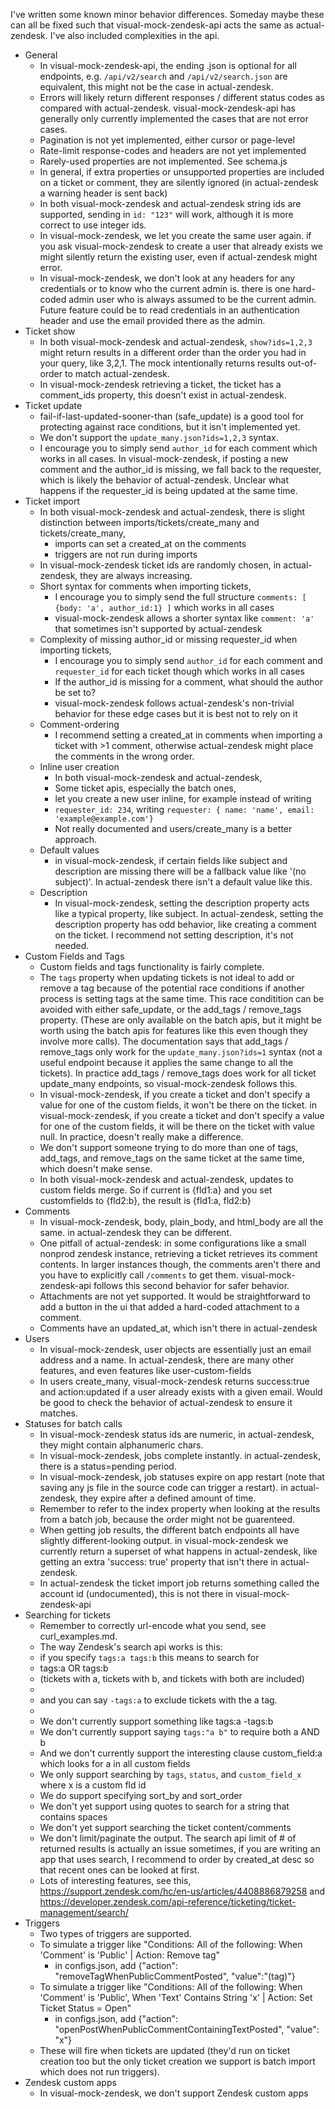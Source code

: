 
I've written some known minor behavior differences. Someday maybe these can all be fixed such that visual-mock-zendesk-api acts the same as actual-zendesk. I've also included complexities in the api.


* General
    * In visual-mock-zendesk-api, the ending .json is optional for all endpoints, e.g. `/api/v2/search` and `/api/v2/search.json` are equivalent, this might not be the case in actual-zendesk.
    * Errors will likely return different responses / different status codes as compared with actual-zendesk. visual-mock-zendesk-api has generally only currently implemented the cases that are not error cases.
    * Pagination is not yet implemented, either cursor or page-level
    * Rate-limit response-codes and headers are not yet implemented
    * Rarely-used properties are not implemented. See schema.js
    * In general, if extra properties or unsupported properties are included on a ticket or comment, they are silently ignored (in actual-zendesk a warning header is sent back)
    * In both visual-mock-zendesk and actual-zendesk string ids are supported, sending in `id: "123"` will work, although it is more correct to use integer ids.
    * In visual-mock-zendesk, we let you create the same user again. if you ask visual-mock-zendesk to create a user that already exists we might silently return the existing user, even if actual-zendesk might error.
    * In visual-mock-zendesk, we don't look at any headers for any credentials or to know who the current admin is. there is one hard-coded admin user who is always assumed to be the current admin. Future feature could be to read credentials in an authentication header and use the email provided there as the admin.
* Ticket show
    * In both visual-mock-zendesk and actual-zendesk, `show?ids=1,2,3` might return results in a different order than the order you had in your query, like 3,2,1. The mock intentionally returns results out-of-order to match actual-zendesk.
    * In visual-mock-zendesk retrieving a ticket, the ticket has a comment_ids property, this doesn't exist in actual-zendesk.
* Ticket update
    * fail-if-last-updated-sooner-than (safe_update) is a good tool for protecting against race conditions, but it isn't implemented yet.
    * We don't support the `update_many.json?ids=1,2,3` syntax.
    * I encourage you to simply send `author_id` for each comment which works in all cases. In visual-mock-zendesk, if posting a new comment and the author_id is missing, we fall back to the requester, which is likely the behavior of actual-zendesk. Unclear what happens if the requester_id is being updated at the same time.
* Ticket import
    * In both visual-mock-zendesk and actual-zendesk, there is slight distinction between imports/tickets/create_many and tickets/create_many,
        * imports can set a created_at on the comments
        * triggers are not run during imports
    * In visual-mock-zendesk ticket ids are randomly chosen, in actual-zendesk, they are always increasing.
    * Short syntax for comments when importing tickets,
        * I encourage you to simply send the full structure `comments: [ {body: 'a', author_id:1} ]` which works in all cases
        * visual-mock-zendesk allows a shorter syntax like `comment: 'a'` that sometimes isn't supported by actual-zendesk 
    * Complexity of missing author_id or missing requester_id when importing tickets,
        * I encourage you to simply send `author_id` for each comment and `requester_id` for each ticket though which works in all cases
        * If the author_id is missing for a comment, what should the author be set to?
        * visual-mock-zendesk follows actual-zendesk's non-trivial behavior for these edge cases but it is best not to rely on it
    * Comment-ordering
        * I recommend setting a created_at in comments when importing a ticket with >1 comment, otherwise actual-zendesk might place the comments in the wrong order.
    * Inline user creation
        * In both visual-mock-zendesk and actual-zendesk,
        * Some ticket apis, especially the batch ones,
        * let you create a new user inline, for example instead of writing
        * `requester_id: 234`, writing `requester: { name: 'name', email: 'example@example.com'}`
        * Not really documented and users/create_many is a better approach.
    * Default values
        * in visual-mock-zendesk, if certain fields like subject and description are missing there will be a fallback value like '(no subject)'. In actual-zendesk there isn't a default value like this.
    * Description
        * In visual-mock-zendesk, setting the description property acts like a typical property, like subject. In actual-zendesk, setting the description property has odd behavior, like creating a comment on the ticket. I recommend not setting description, it's not needed. 
* Custom Fields and Tags
    * Custom fields and tags functionality is fairly complete.
    * The `tags` property when updating tickets is not ideal to add or remove a tag because of the potential race conditions if another process is setting tags at the same time. This race conditition can be avoided with either safe_update, or the add_tags / remove_tags property. (These are only available on the batch apis, but it might be worth using the batch apis for features like this even though they involve more calls). The documentation says that add_tags / remove_tags only work for the `update_many.json?ids=1` syntax (not a useful endpoint because it applies the same change to all the tickets). In practice add_tags / remove_tags does work for all ticket update_many endpoints, so visual-mock-zendesk follows this.
    * In visual-mock-zendesk, if you create a ticket and don't specify a value for one of the custom fields, it won't be there on the ticket. in visual-mock-zendesk, if you create a ticket and don't specify a value for one of the custom fields, it will be there on the ticket with value null. In practice, doesn't really make a difference.
    * We don't support someone trying to do more than one of tags, add_tags, and remove_tags on the same ticket at the same time, which doesn't make sense.
    * In both visual-mock-zendesk and actual-zendesk, updates to custom fields merge. So if current is {fld1:a} and you set customfields to {fld2:b}, the result is {fld1:a, fld2:b}
* Comments
    * In visual-mock-zendesk, body, plain_body, and html_body are all the same. in actual-zendesk they can be different.
    * One pitfall of actual-zendesk: in some configurations like a small nonprod zendesk instance, retrieving a ticket retrieves its comment contents. In larger instances though, the comments aren't there and you have to explicitly call `/comments` to get them. visual-mock-zendesk-api follows this second behavior for safer behavior.
    * Attachments are not yet supported. It would be straightforward to add a button in the ui that added a hard-coded attachment to a comment.
    * Comments have an updated_at, which isn't there in actual-zendesk
* Users
    * In visual-mock-zendesk, user objects are essentially just an email address and a name. In actual-zendesk, there are many other features, and even features like user-custom-fields
    * In users create_many, visual-mock-zendesk returns success:true and action:updated if a user already exists with a given email. Would be good to check the behavior of actual-zendesk to ensure it matches. 
* Statuses for batch calls
    * In visual-mock-zendesk status ids are numeric, in actual-zendesk, they might contain alphanumeric chars.
    * In visual-mock-zendesk, jobs complete instantly. in actual-zendesk, there is a status=pending period.
    * In visual-mock-zendesk, job statuses expire on app restart (note that saving any js file in the source code can trigger a restart). in actual-zendesk, they expire after a defined amount of time.
    * Remember to refer to the index property when looking at the results from a batch job, because the order might not be guarenteed.
    * When getting job results, the different batch endpoints all have slightly different-looking output. in visual-mock-zendesk we currently return a superset of what happens in actual-zendesk, like getting an extra 'success: true' property that isn't there in actual-zendesk.
    * In actual-zendesk the ticket import job returns something called the account id (undocumented), this is not there in visual-mock-zendesk-api
* Searching for tickets
    * Remember to correctly url-encode what you send, see curl_examples.md.
    * The way Zendesk's search api works is this:
    * if you specify `tags:a tags:b` this means to search for
    * tags:a OR tags:b
    * (tickets with a, tickets with b, and tickets with both are included)
    * 
    * and you can say `-tags:a` to exclude tickets with the a tag.
    * 
    * We don't currently support something like tags:a -tags:b
    * We don't currently support saying `tags:"a b"` to require both a AND b
    * And we don't currently support the interesting clause custom_field:a which looks for a in all custom fields
    * We only support searching by `tags`, `status`, and `custom_field_x` where x is a custom fld id
    * We do support specifying sort_by and sort_order
    * We don't yet support using quotes to search for a string that contains spaces
    * We don't yet support searching the ticket content/comments
    * We don't limit/paginate the output. The search api limit of # of returned results is actually an issue sometimes, if you are writing an app that uses search, I recommend to order by created_at desc so that recent ones can be looked at first.
    * Lots of interesting features, see this, https://support.zendesk.com/hc/en-us/articles/4408886879258 and https://developer.zendesk.com/api-reference/ticketing/ticket-management/search/
* Triggers
    * Two types of triggers are supported.
    * To simulate a trigger like "Conditions: All of the following: When 'Comment' is 'Public' | Action: Remove tag"
        * in configs.json, add {"action": "removeTagWhenPublicCommentPosted", "value":"(tag)"}
    * To simulate a trigger like "Conditions: All of the following: When 'Comment' is 'Public', When 'Text' Contains String 'x' | Action: Set Ticket Status = Open"
        * in configs.json, add {"action": "openPostWhenPublicCommentContainingTextPosted", "value": "x"}
    * These will fire when tickets are updated (they'd run on ticket creation too but the only ticket creation we support is batch import which does not run triggers).
* Zendesk custom apps
    * In visual-mock-zendesk, we don't support Zendesk custom apps





